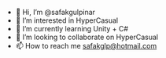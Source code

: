 - 👋 Hi, I’m @safakgulpinar
- 👀 I’m interested in HyperCasual
- 🌱 I’m currently learning Unity + C#
- 💞️ I’m looking to collaborate on HyperCasual
- 📫 How to reach me safakglp@hotmail.com

<!---
safakgulpinar/safakgulpinar is a ✨ special ✨ repository because its `README.md` (this file) appears on your GitHub profile.
You can click the Preview link to take a look at your changes.
--->
